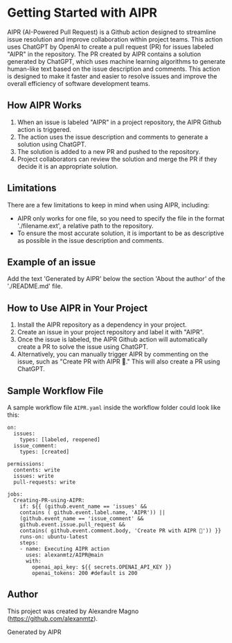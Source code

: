 # Getting Started with AIPR

AIPR (AI-Powered Pull Request) is a Github action designed to streamline issue resolution and improve collaboration within project teams. This action uses ChatGPT by OpenAI to create a pull request (PR) for issues labeled "AIPR" in the repository. The PR created by AIPR contains a solution generated by ChatGPT, which uses machine learning algorithms to generate human-like text based on the issue description and comments. This action is designed to make it faster and easier to resolve issues and improve the overall efficiency of software development teams.

## How AIPR Works

1. When an issue is labeled "AIPR" in a project repository, the AIPR Github action is triggered.
2. The action uses the issue description and comments to generate a solution using ChatGPT.
3. The solution is added to a new PR and pushed to the repository.
4. Project collaborators can review the solution and merge the PR if they decide it is an appropriate solution.

## Limitations

There are a few limitations to keep in mind when using AIPR, including:

- AIPR only works for one file, so you need to specify the file in the format './filename.ext', a relative path to the repository.
- To ensure the most accurate solution, it is important to be as descriptive as possible in the issue description and comments.

## Example of an issue

Add the text 'Generated by AIPR' below the section 'About the author' of the './README.md' file.

## How to Use AIPR in Your Project

1. Install the AIPR repository as a dependency in your project.
2. Create an issue in your project repository and label it with "AIPR".
3. Once the issue is labeled, the AIPR Github action will automatically create a PR to solve the issue using ChatGPT.
4. Alternatively, you can manually trigger AIPR by commenting on the issue, such as "Create PR with AIPR 🚀." This will also create a PR using ChatGPT.

## Sample Workflow File

A sample workflow file `AIPR.yaml` inside the workflow folder could look like this:

```
on:
  issues:
    types: [labeled, reopened]
  issue_comment:
    types: [created]

permissions:
  contents: write
  issues: write
  pull-requests: write

jobs:
  Creating-PR-using-AIPR:
    if: ${{ (github.event_name == 'issues' && 
    contains ( github.event.label.name, 'AIPR')) || 
    (github.event_name == 'issue_comment' && 
    github.event.issue.pull_request &&
    contains( github.event.comment.body, 'Create PR with AIPR 🚀')) }}
    runs-on: ubuntu-latest
    steps:
    - name: Executing AIPR action
      uses: alexanmtz/AIPR@main
      with:
        openai_api_key: ${{ secrets.OPENAI_API_KEY }}
        openai_tokens: 200 #default is 200
```

## Author
This project was created by Alexandre Magno (https://github.com/alexanmtz).

Generated by AIPR
